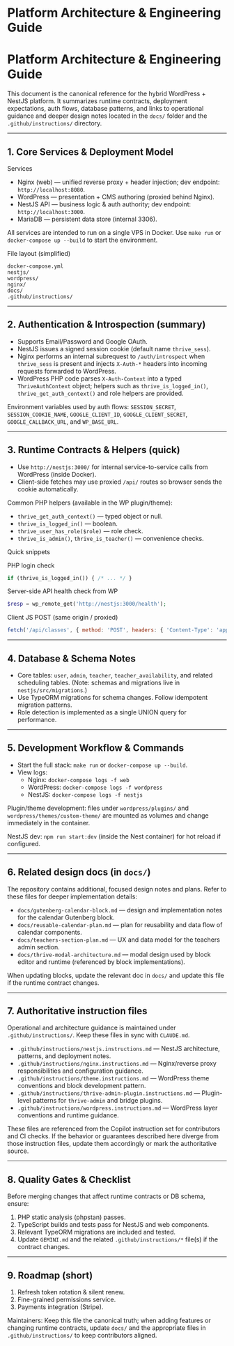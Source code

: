 # Platform Architecture & Engineering Guide

# Platform Architecture & Engineering Guide

This document is the canonical reference for the hybrid WordPress + NestJS platform. It summarizes runtime contracts, deployment expectations, auth flows, database patterns, and links to operational guidance and deeper design notes located in the `docs/` folder and the `.github/instructions/` directory.

---
## 1. Core Services & Deployment Model

Services

- Nginx (web) — unified reverse proxy + header injection; dev endpoint: `http://localhost:8080`.
- WordPress — presentation + CMS authoring (proxied behind Nginx).
- NestJS API — business logic & auth authority; dev endpoint: `http://localhost:3000`.
- MariaDB — persistent data store (internal 3306).

All services are intended to run on a single VPS in Docker. Use `make run` or `docker-compose up --build` to start the environment.

File layout (simplified)

```
docker-compose.yml
nestjs/
wordpress/
nginx/
docs/
.github/instructions/
```

---
## 2. Authentication & Introspection (summary)

- Supports Email/Password and Google OAuth.
- NestJS issues a signed session cookie (default name `thrive_sess`).
- Nginx performs an internal subrequest to `/auth/introspect` when `thrive_sess` is present and injects `X-Auth-*` headers into incoming requests forwarded to WordPress.
- WordPress PHP code parses `X-Auth-Context` into a typed `ThriveAuthContext` object; helpers such as `thrive_is_logged_in()`, `thrive_get_auth_context()` and role helpers are provided.

Environment variables used by auth flows: `SESSION_SECRET`, `SESSION_COOKIE_NAME`, `GOOGLE_CLIENT_ID`, `GOOGLE_CLIENT_SECRET`, `GOOGLE_CALLBACK_URL`, and `WP_BASE_URL`.

---
## 3. Runtime Contracts & Helpers (quick)

- Use `http://nestjs:3000/` for internal service-to-service calls from WordPress (inside Docker).
- Client-side fetches may use proxied `/api/` routes so browser sends the cookie automatically.

Common PHP helpers (available in the WP plugin/theme):

- `thrive_get_auth_context()` — typed object or null.
- `thrive_is_logged_in()` — boolean.
- `thrive_user_has_role($role)` — role check.
- `thrive_is_admin()`, `thrive_is_teacher()` — convenience checks.

Quick snippets

PHP login check

```php
if (thrive_is_logged_in()) { /* ... */ }
```

Server-side API health check from WP

```php
$resp = wp_remote_get('http://nestjs:3000/health');
```

Client JS POST (same origin / proxied)

```js
fetch('/api/classes', { method: 'POST', headers: { 'Content-Type': 'application/json' }, body: JSON.stringify({}) });
```

---
## 4. Database & Schema Notes

- Core tables: `user`, `admin`, `teacher`, `teacher_availability`, and related scheduling tables. (Note: schemas and migrations live in `nestjs/src/migrations`.)
- Use TypeORM migrations for schema changes. Follow idempotent migration patterns.
- Role detection is implemented as a single UNION query for performance.

---
## 5. Development Workflow & Commands

- Start the full stack: `make run` or `docker-compose up --build`.
- View logs:
    - Nginx: `docker-compose logs -f web`
    - WordPress: `docker-compose logs -f wordpress`
    - NestJS: `docker-compose logs -f nestjs`

Plugin/theme development: files under `wordpress/plugins/` and `wordpress/themes/custom-theme/` are mounted as volumes and change immediately in the container.

NestJS dev: `npm run start:dev` (inside the Nest container) for hot reload if configured.

---
## 6. Related design docs (in `docs/`)

The repository contains additional, focused design notes and plans. Refer to these files for deeper implementation details:

- `docs/gutenberg-calendar-block.md` — design and implementation notes for the calendar Gutenberg block.
- `docs/reusable-calendar-plan.md` — plan for reusability and data flow of calendar components.
- `docs/teachers-section-plan.md` — UX and data model for the teachers admin section.
- `docs/thrive-modal-architecture.md` — modal design used by block editor and runtime (referenced by block implementations).

When updating blocks, update the relevant doc in `docs/` and update this file if the runtime contract changes.

---
## 7. Authoritative instruction files

Operational and architecture guidance is maintained under `.github/instructions/`. Keep these files in sync with `CLAUDE.md`.

- `.github/instructions/nestjs.instructions.md` — NestJS architecture, patterns, and deployment notes.
- `.github/instructions/nginx.instructions.md` — Nginx/reverse proxy responsibilities and configuration guidance.
- `.github/instructions/theme.instructions.md` — WordPress theme conventions and block development pattern.
- `.github/instructions/thrive-admin-plugin.instructions.md` — Plugin-level patterns for `thrive-admin` and bridge plugins.
- `.github/instructions/wordpress.instructions.md` — WordPress layer conventions and runtime guidance.

These files are referenced from the Copilot instruction set for contributors and CI checks. If the behavior or guarantees described here diverge from those instruction files, update them accordingly or mark the authoritative source.

---
## 8. Quality Gates & Checklist

Before merging changes that affect runtime contracts or DB schema, ensure:

1. PHP static analysis (phpstan) passes.
2. TypeScript builds and tests pass for NestJS and web components.
3. Relevant TypeORM migrations are included and tested.
4. Update `GEMINI.md` and the related `.github/instructions/*` file(s) if the contract changes.

---
## 9. Roadmap (short)

1. Refresh token rotation & silent renew.
2. Fine-grained permissions service.
3. Payments integration (Stripe).

Maintainers: Keep this file the canonical truth; when adding features or changing runtime contracts, update `docs/` and the appropriate files in `.github/instructions/` to keep contributors aligned.
